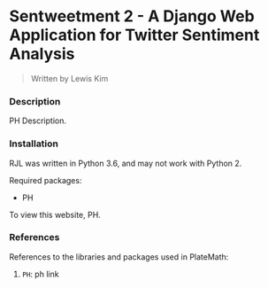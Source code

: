 # Sentweetment 2 - A Django Web Application for Twitter Sentiment Analysis
> Written by Lewis Kim

### Description

PH Description.

### Installation

RJL was written in Python 3.6, and may not work with Python 2.

Required packages:
- PH

To view this website, PH.

### References

References to the libraries and packages used in PlateMath:

1) ``PH``: ph link
